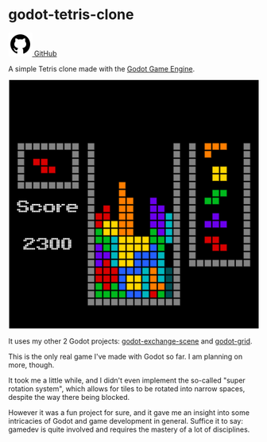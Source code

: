 [creationTime]:- "Feb 13. 2023"
[lastWriteTime]:- "Feb 13. 2023"

# godot-tetris-clone

<a href="https://github.com/aMOPel/godot-tetris-clone">
<img src="assets/icons8-github.svg" alt="GitHub" class="inline m-1 dark:invert">
GitHub</a>

A simple Tetris clone made with the [Godot Game Engine](https://godotengine.org/).

![Tetris In Game](assets/tetris_in_game.png) 

It uses my other 2 Godot projects: [godot-exchange-scene](#/godot_exchange_scene) and [godot-grid](#/godot_grid).

This is the only real game I've made with Godot so far. I am planning on more, though.

It took me a little while, and I didn't even implement the so-called 
"super rotation system", which allows for tiles to be rotated into narrow spaces,
despite the way there being blocked.

However it was a fun project for sure, and it gave me an insight into some
intricacies of Godot and game development in general.
Suffice it to say: gamedev is quite involved and requires the mastery of a lot of disciplines.
